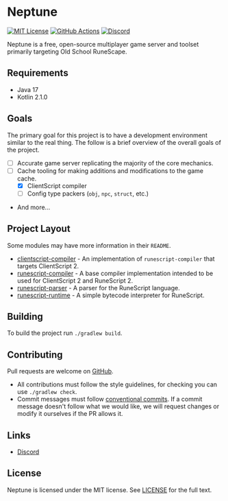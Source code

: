 # Neptune

[![MIT License][license-badge]][license]
[![GitHub Actions][github-actions-badge]][github-actions]
[![Discord][discord-badge]][discord]

Neptune is a free, open-source multiplayer game server and toolset primarily
targeting Old School RuneScape.

## Requirements

- Java 17
- Kotlin 2.1.0

## Goals

The primary goal for this project is to have a development environment similar
to the real thing. The follow is a brief overview of the overall goals of the
project.

- [ ] Accurate game server replicating the majority of the core mechanics.
- [ ] Cache tooling for making additions and modifications to the game cache.
    - [x] ClientScript compiler
    - [ ] Config type packers (`obj`, `npc`, `struct`, etc.)
- And more...

## Project Layout

Some modules may have more information in their `README`.

- [clientscript-compiler] - An implementation of `runescript-compiler` that
  targets ClientScript 2.
- [runescript-compiler] - A base compiler implementation intended to be used for
  ClientScript 2 and RuneScript 2.
- [runescript-parser] - A parser for the RuneScript language.
- [runescript-runtime] - A simple bytecode interpreter for RuneScript.

## Building

To build the project run `./gradlew build`.

## Contributing

Pull requests are welcome on [GitHub][pull-requests].

- All contributions must follow the style guidelines, for checking you can use
  `./gradlew check`.
- Commit messages must follow [conventional commits][conventionalcommits]. If a
  commit message doesn't follow what we would like, we will request changes or
  modify it ourselves if the PR allows it.

## Links

- [Discord][discord]

## License

Neptune is licensed under the MIT license. See [LICENSE][license] for the full
text.

[license]: LICENSE
[license-badge]: https://img.shields.io/github/license/neptune-ps/neptune
[github-actions]: https://github.com/neptune-ps/neptune/actions/workflows/ci.yml
[github-actions-badge]: https://github.com/neptune-ps/neptune/actions/workflows/ci.yml/badge.svg?branch=master
[discord]: https://discord.com/invite/BcrqBVJT4W
[discord-badge]: https://img.shields.io/discord/1087194962342457354?color=%237289da&logo=discord
[clientscript-compiler]: ./clientscript-compiler
[runescript-compiler]: ./runescript-compiler
[runescript-parser]: ./runescript-parser
[runescript-runtime]: ./runescript-runtime
[pull-requests]: https://github.com/neptune-ps/neptune/pulls
[conventionalcommits]: https://www.conventionalcommits.org/en/v1.0.0/#summary
